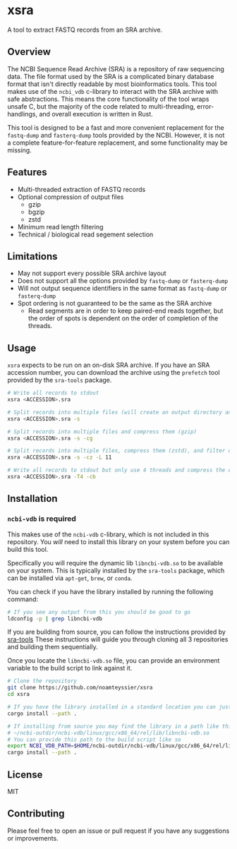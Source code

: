 # xsra

A tool to extract FASTQ records from an SRA archive.

## Overview

The NCBI Sequence Read Archive (SRA) is a repository of raw sequencing data.
The file format used by the SRA is a complicated binary database format that isn't directly readable by most bioinformatics tools.
This tool makes use of the `ncbi_vdb` c-library to interact with the SRA archive with safe abstractions.
This means the core functionality of the tool wraps unsafe C, but the majority of the code related to multi-threading, error-handlings, and overall execution is written in Rust.

This tool is designed to be a fast and more convenient replacement for the `fastq-dump` and `fasterq-dump` tools provided by the NCBI.
However, it is not a complete feature-for-feature replacement, and some functionality may be missing.

## Features

- Multi-threaded extraction of FASTQ records
- Optional compression of output files
  - gzip
  - bgzip
  - zstd
- Minimum read length filtering
- Technical / biological read segement selection

## Limitations

- May not support every possible SRA archive layout
- Does not support all the options provided by `fastq-dump` or `fasterq-dump`
- Will not output sequence identifiers in the same format as `fastq-dump` or `fasterq-dump`
- Spot ordering is not guaranteed to be the same as the SRA archive
  - Read segments are in order to keep paired-end reads together, but the order of spots is dependent on the order of completion of the threads.

## Usage

`xsra` expects to be run on an on-disk SRA archive.
If you have an SRA accession number, you can download the archive using the `prefetch` tool provided by the `sra-tools` package.

```bash
# Write all records to stdout
xsra <ACCESSION>.sra

# Split records into multiple files (will create an output directory and write files there)
xsra <ACCESSION>.sra -s

# Split records into multiple files and compress them (gzip)
xsra <ACCESSION>.sra -s -cg

# Split records into multiple files, compress them (zstd), and filter out reads shorter than 11bp
xsra <ACCESSION>.sra -s -cz -L 11

# Write all records to stdout but only use 4 threads and compress the output (bgzip)
xsra <ACCESSION>.sra -T4 -cb
```

## Installation

### `ncbi-vdb` is required

This makes use of the `ncbi-vdb` c-library, which is not included in this repository.
You *will* need to install this library on your system before you can build this tool.

Specifically you will require the dynamic lib `libncbi-vdb.so` to be available on your system.
This is typically installed by the `sra-tools` package, which can be installed via `apt-get`, `brew`, or `conda`.

You can check if you have the library installed by running the following command:

```bash
# If you see any output from this you should be good to go
ldconfig -p | grep libncbi-vdb
```

If you are building from source, you can follow the instructions provided by [sra-tools](https://github.com/ncbi/sra-tools/wiki/Building-from-source-:--configure-options-explained)
These instructions will guide you through cloning all 3 repositories and building them sequentially.

Once you locate the `libncbi-vdb.so` file, you can provide an environment variable to the build script to link against it.

```bash
# Clone the repository
git clone https://github.com/noamteyssier/xsra
cd xsra

# If you have the library installed in a standard location you can just build
cargo install --path .

# If installing from source you may find the library in a path like this
# ~/ncbi-outdir/ncbi-vdb/linux/gcc/x86_64/rel/lib/libncbi-vdb.so
# You can provide this path to the build script like so
export NCBI_VDB_PATH=$HOME/ncbi-outdir/ncbi-vdb/linux/gcc/x86_64/rel/lib
cargo install --path .
```

## License

MIT

## Contributing

Please feel free to open an issue or pull request if you have any suggestions or improvements.
